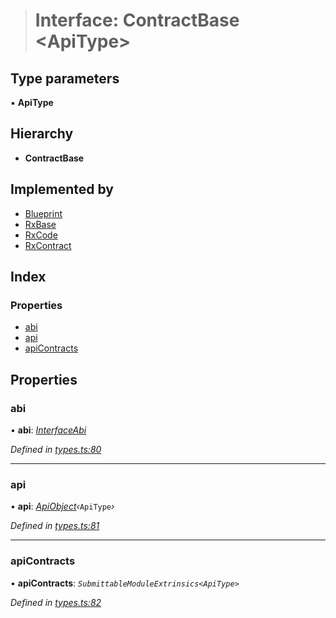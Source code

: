 > # Interface: ContractBase <**ApiType**>

## Type parameters

▪ **ApiType**

## Hierarchy

* **ContractBase**

## Implemented by

* [Blueprint](../classes/_rxblueprint_.blueprint.md)
* [RxBase](../classes/_rxbase_.rxbase.md)
* [RxCode](../classes/_rxcode_.rxcode.md)
* [RxContract](../classes/_rxcontract_.rxcontract.md)

## Index

### Properties

* [abi](_types_.contractbase.md#abi)
* [api](_types_.contractbase.md#api)
* [apiContracts](_types_.contractbase.md#apicontracts)

## Properties

###  abi

• **abi**: *[InterfaceAbi](_types_.interfaceabi.md)*

*Defined in [types.ts:80](https://github.com/polkadot-js/api/blob/0d68f98/packages/api-contract/src/types.ts#L80)*

___

###  api

• **api**: *[ApiObject](../modules/_types_.md#apiobject)‹*`ApiType`*›*

*Defined in [types.ts:81](https://github.com/polkadot-js/api/blob/0d68f98/packages/api-contract/src/types.ts#L81)*

___

###  apiContracts

• **apiContracts**: *`SubmittableModuleExtrinsics<ApiType>`*

*Defined in [types.ts:82](https://github.com/polkadot-js/api/blob/0d68f98/packages/api-contract/src/types.ts#L82)*
